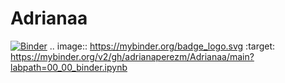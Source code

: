 # Adrianaa
[![Binder](https://mybinder.org/badge_logo.svg)](https://mybinder.org/v2/gh/adrianaperezm/Adrianaa/main?labpath=00_00_binder.ipynb)
.. image:: https://mybinder.org/badge_logo.svg
 :target: https://mybinder.org/v2/gh/adrianaperezm/Adrianaa/main?labpath=00_00_binder.ipynb
